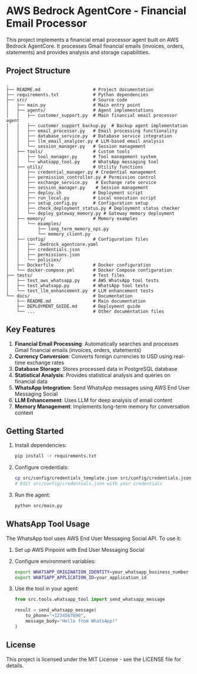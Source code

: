 # AWS Bedrock AgentCore - Financial Email Processor

This project implements a financial email processor agent built on AWS Bedrock AgentCore. It processes Gmail financial emails (invoices, orders, statements) and provides analysis and storage capabilities.

## Project Structure

```
.
├── README.md                    # Project documentation
├── requirements.txt             # Python dependencies
├── src/                         # Source code
│   ├── main.py                  # Main entry point
│   ├── agents/                  # Agent implementations
│   │   ├── customer_support.py  # Main financial email processor agent
│   │   ├── customer_support_backup.py  # Backup agent implementation
│   │   ├── email_processor.py   # Email processing functionality
│   │   ├── database_service.py  # Database service integration
│   │   ├── llm_email_analyzer.py # LLM-based email analysis
│   │   └── session_manager.py   # Session management
│   ├── tools/                   # Custom tools
│   │   ├── tool_manager.py      # Tool management system
│   │   └── whatsapp_tool.py     # WhatsApp messaging tool
│   ├── utils/                   # Utility functions
│   │   ├── credential_manager.py # Credential management
│   │   ├── permission_controller.py # Permission control
│   │   ├── exchange_service.py   # Exchange rate service
│   │   ├── session_manager.py    # Session management
│   │   ├── deploy.sh            # Deployment script
│   │   ├── run_local.py         # Local execution script
│   │   ├── setup_config.py      # Configuration setup
│   │   ├── check_deployment_status.py # Deployment status checker
│   │   └── deploy_gateway_memory.py # Gateway memory deployment
│   ├── memory/                  # Memory examples
│   │   └── examples/
│   │       ├── long_term_memory_ops.py
│   │       └── memory_client.py
│   ├── config/                  # Configuration files
│   │   ├── .bedrock_agentcore.yaml
│   │   ├── credentials.json
│   │   ├── permissions.json
│   │   └── policies/
│   ├── Dockerfile               # Docker configuration
│   └── docker-compose.yml       # Docker Compose configuration
├── tests/                       # Test files
│   ├── test_aws_whatsapp.py     # AWS WhatsApp tool tests
│   ├── test_whatsapp.py         # WhatsApp tool tests
│   └── test_llm_enhancement.py  # LLM enhancement tests
└── docs/                        # Documentation
    ├── README.md                # Main documentation
    ├── DEPLOYMENT_GUIDE.md      # Deployment guide
    └── ...                      # Other documentation files
```

## Key Features

1. **Financial Email Processing**: Automatically searches and processes Gmail financial emails (invoices, orders, statements)
2. **Currency Conversion**: Converts foreign currencies to USD using real-time exchange rates
3. **Database Storage**: Stores processed data in PostgreSQL database
4. **Statistical Analysis**: Provides statistical analysis and queries on financial data
5. **WhatsApp Integration**: Send WhatsApp messages using AWS End User Messaging Social
6. **LLM Enhancement**: Uses LLM for deep analysis of email content
7. **Memory Management**: Implements long-term memory for conversation context

## Getting Started

1. Install dependencies:
   ```bash
   pip install -r requirements.txt
   ```

2. Configure credentials:
   ```bash
   cp src/config/credentials_template.json src/config/credentials.json
   # Edit src/config/credentials.json with your credentials
   ```

3. Run the agent:
   ```bash
   python src/main.py
   ```

## WhatsApp Tool Usage

The WhatsApp tool uses AWS End User Messaging Social API. To use it:

1. Set up AWS Pinpoint with End User Messaging Social
2. Configure environment variables:
   ```bash
   export WHATSAPP_ORIGINATION_IDENTITY=your_whatsapp_business_number
   export WHATSAPP_APPLICATION_ID=your_application_id
   ```

3. Use the tool in your agent:
   ```python
   from src.tools.whatsapp_tool import send_whatsapp_message
   
   result = send_whatsapp_message(
       to_phone="+1234567890",
       message_body="Hello from WhatsApp!"
   )
   ```

## License

This project is licensed under the MIT License - see the LICENSE file for details.
